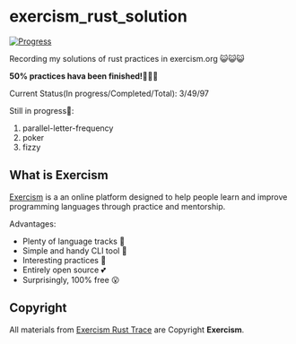# exercism_rust_solution

[![Progress](https://img.shields.io/badge/Progress-50%25-brightgreen)]()

Recording my solutions of rust practices in exercism.org 😺😺😺

**50% practices hava been finished!**🥳🥳🥳

Current Status(In progress/Completed/Total): 3/49/97

Still in progress👷:

1. parallel-letter-frequency
2. poker
3. fizzy

## What is Exercism

[Exercism](https://exercism.org/tracks/rust) is a an online platform designed to help people learn and improve programming languages through practice and mentorship.

Advantages:
- Plenty of language tracks 🎯
- Simple and handy CLI tool 🧰
- Interesting practices 🥰
- Entirely open source 💕
- Surprisingly, 100% free 😮

## Copyright

All materials from [Exercism Rust Trace](https://exercism.org/tracks/rust) are Copyright **Exercism**.